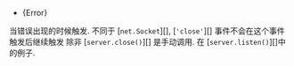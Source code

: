 <!-- YAML
added: v0.1.90
-->

* {Error}

当错误出现的时候触发. 不同于 [`net.Socket`][], [`'close'`][]
事件不会在这个事件触发后继续触发 除非
[`server.close()`][] 是手动调用. 在
[`server.listen()`][]中的例子.

